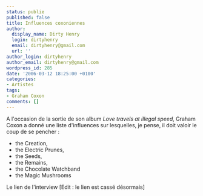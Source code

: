 ```yaml
---
status: publie
published: false
title: Influences coxoniennes
author:
  display_name: Dirty Henry
  login: dirtyhenry
  email: dirtyhenry@gmail.com
  url: ''
author_login: dirtyhenry
author_email: dirtyhenry@gmail.com
wordpress_id: 285
date: '2006-03-12 18:25:00 +0100'
categories:
- Artistes
tags:
- Graham Coxon
comments: []
---
```

A l'occasion de la sortie de son album *Love travels at illegal speed*, Graham Coxon a donné une liste d'influences sur lesquelles, je pense, il doit valoir le coup de se pencher :

- the Creation, 
- the Electric Prunes, 
- the Seeds, 
- the Remains, 
- the Chocolate Watchband
- the Magic Mushrooms

Le lien de l'interview [Edit : le lien est cassé désormais]
